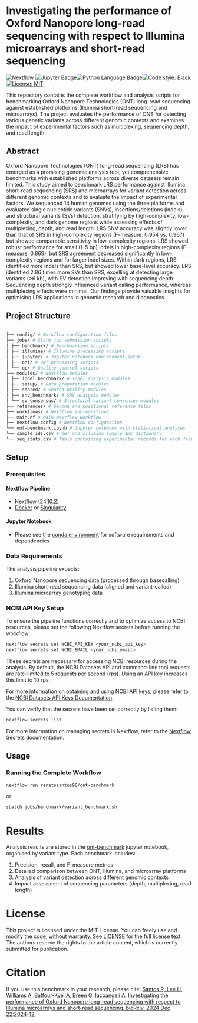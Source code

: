 # Investigating the performance of Oxford Nanopore long-read sequencing with respect to Illumina microarrays and short-read sequencing

[![Nextflow](https://img.shields.io/badge/nextflow-24.10.2-brightgreen.svg?style=for-the-badge&logo=Nextflow)](https://www.nextflow.io/) [![Jupyter Badge](https://img.shields.io/badge/Jupyter-F37626?style=for-the-badge&logo=jupyter&logoColor=white)](https://jupyter.org/)[![Python Language Badge](https://img.shields.io/badge/Python-3.12-3776AB?style=for-the-badge&logo=python&logoColor=white)](https://www.python.org/)[![Code style: Black](https://img.shields.io/badge/code%20style-black-000000.svg?style=for-the-badge)](https://black.readthedocs.io/en/stable/) [![License: MIT](https://img.shields.io/badge/License-MIT-yellow.svg?style=for-the-badge)](LICENSE.md)

This repository contains the complete workflow and analysis scripts for benchmarking Oxford Nanopore Technologies (ONT) long-read sequencing against established platforms (Illumina short-read sequencing and microarrays). The project evaluates the performance of ONT for detecting various genetic variants across different genomic contexts and examines the impact of experimental factors such as multiplexing, sequencing depth, and read length.

## Abstract

Oxford Nanopore Technologies (ONT) long-read sequencing (LRS) has emerged as a promising genomic analysis tool, yet comprehensive benchmarks with established platforms across diverse datasets remain limited. This study aimed to benchmark LRS performance against Illumina short-read sequencing (SRS) and microarrays for variant detection across different genomic contexts and to evaluate the impact of experimental factors. We sequenced 14 human genomes using the three platforms and evaluated single nucleotide variants (SNVs), insertions/deletions (indels), and structural variants (SVs) detection, stratifying by high-complexity, low-complexity, and dark genome regions while assessing effects of multiplexing, depth, and read length. LRS SNV accuracy was slightly lower than that of SRS in high-complexity regions (F-measure: 0.954 vs. 0.967) but showed comparable sensitivity in low-complexity regions. LRS showed robust performance for small (1–5 bp) indels in high-complexity regions (F-measure: 0.869), but SRS agreement decreased significantly in low-complexity regions and for larger indel sizes. Within dark regions, LRS identified more indels than SRS, but showed lower base-level accuracy. LRS identified 2.86 times more SVs than SRS, excelling at detecting large variants (>6 kb), with SV detection improving with sequencing depth. Sequencing depth strongly influenced variant calling performance, whereas multiplexing effects were minimal. Our findings provide valuable insights for optimising LRS applications in genomic research and diagnostics.

## Project Structure

```bash
.
├── config/ # Workflow configuration files
├── jobs/ # Slurm job submission scripts
│ ├── benchmark/ # Benchmarking scripts
│ ├── illumina/ # Illumina processing scripts
│ ├── jupyter/ # Jupyter notebook environment setup
│ ├── ont/ # ONT processing scripts
│ └── qc/ # Quality control scripts
├── modules/ # Nextflow modules
│ ├── indel_benchmark/ # Indel analysis modules
│ ├── setup/ # Data preparation modules
│ ├── shared/ # Shared utility modules
│ ├── snv_benchmark/ # SNV analysis modules
│ └── sv_consensus/ # Structural variant consensus modules
├── references/ # Genome and positional reference files
├── workflows/ # Nextflow sub-workflows
├── main.nf # Main Nextflow workflow
├── nextflow.config # Nextflow configuration
└── ont-benchmark.ipynb # Jupyter notebook with statistical analyses
└── sample_ids.csv # ONT and Illumina sample IDs dictionary
└── seq_stats.csv # Table containing experimental records for each flowcell
```

## Setup

### Prerequisites

#### Nextflow Pipeline

- [Nextflow](https://www.nextflow.io/) (24.10.2)
- [Docker](https://www.docker.com/) or [Singularity](https://sylabs.io/singularity/)

#### Jupyter Notebook

- Please see the [conda environment](jobs/jupyter/environment.yml) for software requirements and dependencies

### Data Requirements

The analysis pipeline expects:

1. Oxford Nanopore sequencing data (processed through basecalling)
1. Illumina short-read sequencing data (aligned and variant-called)
1. Illumina microarray genotyping data

### NCBI API Key Setup

To ensure the pipeline functions correctly and to optimize access to NCBI resources, please set the following Nextflow secrets before running the workflow:

```bash
nextflow secrets set NCBI_API_KEY <your_ncbi_api_key>
nextflow secrets set NCBI_EMAIL <your_ncbi_email>
```

These secrets are necessary for accessing NCBI resources during the analysis. By default, the NCBI Datasets API and command-line tool requests are rate-limited to 5 requests per second (rps). Using an API key increases this limit to 10 rps.

For more information on obtaining and using NCBI API keys, please refer to the [NCBI Datasets API Keys Documentation](https://www.ncbi.nlm.nih.gov/datasets/docs/v2/api/api-keys/).

You can verify that the secrets have been set correctly by listing them:

```bash
nextflow secrets list
```

For more information on managing secrets in Nextflow, refer to the [Nextflow Secrets documentation](https://www.nextflow.io/docs/stable/secrets.html).

## Usage

### Running the Complete Workflow

```bash
nextflow run renatosantos98/ont-benchmark
```

or

```bash
sbatch jobs/benchmark/variant_benchmark.sh
```

# Results

Analysis results are stored in the [ont-benchmark](ont-benchmark.ipynb) jupyter notebook, organised by variant type. Each benchmark includes:

1. Precision, recall, and F-measure metrics
1. Detailed comparison between ONT, Illumina, and microarray platforms
1. Analysis of variant detection across different genomic contexts
1. Impact assessment of sequencing parameters (depth, multiplexing, read length)

# License

This project is licensed under the MIT License. You can freely use and modify the code, without warranty. See [LICENSE](LICENSE) for the full license text. The authors reserve the rights to the article content, which is currently submitted for publication.

# Citation

If you use this benchmark in your research, please cite:
[Santos R, Lee H, Williams A, Baffour-Kyei A, Breen G, Iacoangeli A. Investigating the performance of Oxford Nanopore long-read sequencing with respect to Illumina microarrays and short-read sequencing. bioRxiv. 2024 Dec 22:2024-12.](https://doi.org/10.1101/2024.12.19.629409)
